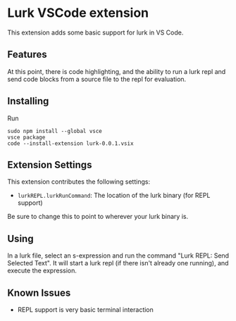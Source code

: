# Lurk VSCode extension

This extension adds some basic support for lurk in VS Code. 

## Features

At this point, there is code highlighting, and the ability to run a
lurk repl and send code blocks from a source file to the repl for
evaluation.

## Installing 

Run 

    sudo npm install --global vsce
    vsce package
	code --install-extension lurk-0.0.1.vsix
	
## Extension Settings

This extension contributes the following settings:

* `lurkREPL.lurkRunCommand`: The location of the lurk binary (for REPL support)

Be sure to change this to point to wherever your lurk binary is.

## Using

In a lurk file, select an s-expression and run the command "Lurk REPL:
Send Selected Text". It will start a lurk repl (if there isn't already
one running), and execute the expression.

## Known Issues

* REPL support is very basic terminal interaction

